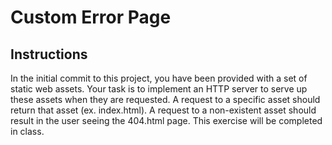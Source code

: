 # Custom Error Page

## Instructions
In the initial commit to this project, you have been provided with a set of static web assets. Your task is to implement an HTTP server to serve up these assets when they are requested. A request to a specific asset should return that asset (ex. index.html). A request to a non-existent asset should result in the user seeing the 404.html page. This exercise will be completed in class.
